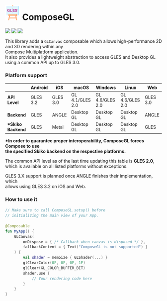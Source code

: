 # <img src="docs/composegl.svg" width=48> ComposeGL

[![](https://git.karmakrafts.dev/kk/composegl/badges/master/pipeline.svg)](https://git.karmakrafts.dev/kk/composegl/-/pipelines)
[![](https://img.shields.io/maven-metadata/v?metadataUrl=https%3A%2F%2Frepo.maven.apache.org%2Fmaven2%2Fdev%2Fkarmakrafts%2Fcomposegl%2Fcomposegl-core%2Fmaven-metadata.xml
)](https://git.karmakrafts.dev/kk/composegl/-/packages)
[![](https://img.shields.io/maven-metadata/v?metadataUrl=https%3A%2F%2Fcentral.sonatype.com%2Frepository%2Fmaven-snapshots%2Fdev%2Fkarmakrafts%2Fcomposegl%2Fcomposegl-core%2Fmaven-metadata.xml
)](https://git.karmakrafts.dev/kk/composegl/-/packages)

This library adds a `GLCanvas` composable which allows high-performance 2D and 3D rendering within any  
Compose Multiplatform application.  
It also provides a lightweight abstraction to access GLES and Desktop GL using a common API up to GLES 3.0.

### Platform support

|                     | Android  | iOS      | macOS           | Windows         | Linux           | Web      |
|---------------------|----------|----------|-----------------|-----------------|-----------------|----------|
| **API Level**       | GLES 3.2 | GLES 3.0 | GL 4.1/GLES 2.0 | GL 4.6/GLES 2.0 | GL 4.6/GLES 2.0 | GLES 3.0 |
| **Backend**         | GLES     | ANGLE    | Desktop GL      | Desktop GL      | Desktop GL      | ANGLE    |
| **\*Skiko Backend** | GLES     | Metal    | Desktop GL      | Desktop GL      | Desktop GL      | GLES     |

**\*In order to guarantee proper interoperability, ComposeGL forces Compose to use  
the specified Skiko backend on the respective platforms.**

The common API level as of the last time updating this table is **GLES 2.0**,   
which is available on all listed platforms without exceptions.  

GLES 3.X support is planned once ANGLE finishes their implementation, which  
allows using GLES 3.2 on iOS and Web.

### How to use it

```kotlin
// Make sure to call ComposeGL.setup() before
// initializing the main view of your App.

@Composable
fun MyApp() {
    GLCanvas(
        onDispose = { /* Callback when canvas is disposed */ },
        fallbackContent = { Text("ComposeGL is not supported") }
    ) {
        val shader = memoize { GLShader(...) }
        glClearColor(0F, 0F, 0F, 1F)
        glClear(GL_COLOR_BUFFER_BIT)
        shader.use {
            // Your rendering code here
        }
    }
}
```